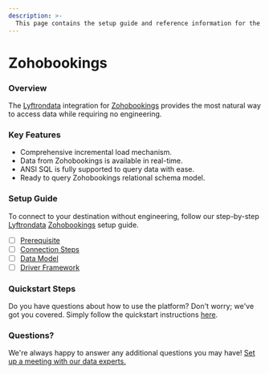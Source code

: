 ```yaml
---
description: >-
  This page contains the setup guide and reference information for the Zohobookings source connector.
---
```


# Zohobookings

### Overview

The [Lyftrondata](https://www.lyftrondata.com/) integration for [Zohobookings](https://www.lyftrondata.com/integration/commerce-analytics/zoho-bookings/) provides the most natural way to access data while requiring no engineering.

### Key Features

* Comprehensive incremental load mechanism.
* Data from Zohobookings is available in real-time.&#x20;
* ANSI SQL is fully supported to query data with ease.
* Ready to query Zohobookings relational schema model.

### Setup Guide

To connect to your destination without engineering, follow our step-by-step [Lyftrondata](https://www.lyftrondata.com/)  [Zohobookings](https://www.lyftrondata.com/integration/commerce-analytics/zoho-bookings/) setup guide.

* [ ] [Prerequisite](prerequisite.md)
* [ ] [Connection Steps](connection-steps.md)
* [ ] [Data Model](data-model/erd.md)
* [ ] [Driver Framework](driver-framework/)

### Quickstart Steps

Do you have questions about how to use the platform? Don't worry; we've got you covered. Simply follow the quickstart instructions [here](../README.md).

### Questions? <a href="#questions" id="questions"></a>

We're always happy to answer any additional questions you may have! [Set up a meeting with our data experts.](https://www.lyftrondata.com/book-a-meeting/)

